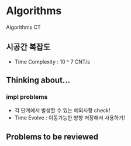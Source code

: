 # Algorithms
Algorithms CT

## 시공간 복잡도

- Time Complexity : 10 ^ 7 CNT/s

## Thinking about...

### impl problems

- 각 단계에서 발생할 수 있는 예외사항 check!
- Time Evolve : 이동가능한 방향 저장해서 사용하기!

## Problems to be reviewed
